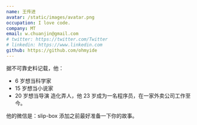 ```yaml
---
name: 王传进
avatar: /static/images/avatar.png
occupation: I love code.
company: MT
email: w.chuanjin@gmail.com
# twitter: https://twitter.com/Twitter
# linkedin: https://www.linkedin.com
github: https://github.com/ohmyide
---
```


据不可靠史料记载，他：

- 6 岁想当科学家
- 15 岁想当小说家
- 20 岁想当导演
造化弄人，他 23 岁成为一名程序员，在一家外卖公司工作至今。

他的微信是：slip-box 添加之前最好准备一下你的故事。
